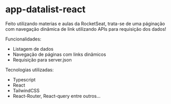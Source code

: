# app-datalist-react
Feito utilizando materias e aulas da RocketSeat, trata-se de uma páginação com navegação dinâmica de link utilizando APIs para requisição dos dados!

Funcionalidades:
- Listagem de dados
- Navegação de páginas com links dinâmicos
- Requisição para server.json

  
Tecnologias utilizadas:
- Typescript
- React
- TailwindCSS
- React-Router, React-query entre outros...
